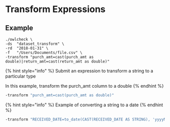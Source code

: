 # Transform Expressions

## Example

```
./owlcheck \
-ds  "dataset_transform" \
-rd  "2018-01-31" \
-f   "/Users/Documents/file.csv" \
-transform "purch_amt=cast(purch_amt as double)|return_amt=cast(return_amt as double)" 
```

{% hint style="info" %}
Submit an expression to transform a string to a particular type

In this example, transform the purch\_amt column to a double
{% endhint %}

```bash
-transform "purch_amt=cast(purch_amt as double)"
```

{% hint style="info" %}
Example of converting a string to a date
{% endhint %}

```bash
-transform "RECEIVED_DATE=to_date(CAST(RECEIVED_DATE AS STRING), 'yyyyMMdd') as RECEIVED_DATE"
```

